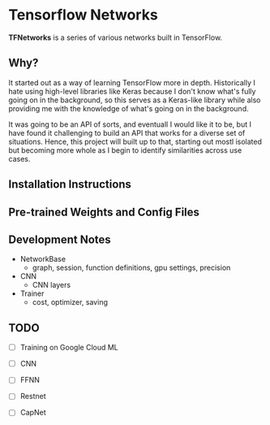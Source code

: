 # Tensorflow Networks
**TFNetworks** is a series of various networks built in TensorFlow.

## Why?
It started out as a way of learning TensorFlow more in depth. Historically I hate using high-level libraries like Keras because I don't know what's fully going on in the background, so this serves as a Keras-like library while also providing me with the knowledge of what's going on in the background.

It was going to be an API of sorts, and eventuall I would like it to be, but I have found it challenging to build an API that works for a diverse set of situations. Hence, this project will built up to that, starting out mostl isolated but becoming more whole as I begin to identify similarities across use cases.

## Installation Instructions

## Pre-trained Weights and Config Files

## Development Notes
- NetworkBase
    - graph, session, function definitions, gpu settings, precision
- CNN
    - CNN layers
- Trainer
    - cost, optimizer, saving
## TODO
- [ ] Training on Google Cloud ML
- [ ] CNN
- [ ] FFNN
- [ ] Restnet
- [ ] CapNet

